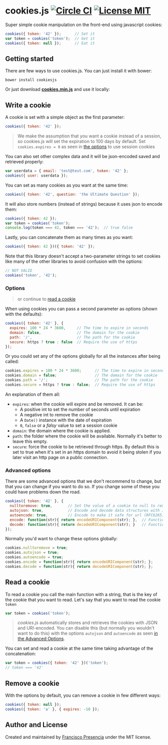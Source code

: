 # cookies.js [![Circle CI](https://circleci.com/gh/franciscop/cookies.js/tree/master.svg?style=shield)](https://circleci.com/gh/franciscop/cookies.js/tree/master) [![License MIT](https://img.shields.io/badge/license-MIT-blue.svg)](https://github.com/umbrellajs/umbrella/blob/master/LICENSE)

Super simple cookie manipulation on the front-end using javascript cookies:

```js
cookies({ token: '42' });      // Set it
var token = cookies('token');  // Get it
cookies({ token: null });      // Eat it
```



## Getting started

There are few ways to use cookies.js. You can just install it with bower:

```
bower install cookiesjs
```

Or just download [**cookies.min.js**](https://raw.githubusercontent.com/franciscop/cookies.js/master/cookies.min.js) and use it locally:



## Write a cookie

A cookie is set with a simple object as the first parameter:

```js
cookies({ token: '42' });
```

> We make the assumption that you want a cookie instead of a session, so cookies.js will set the expiration to 100 days by default. Set `cookies.expires = 0` as seen in [the options](#options) to use session cookies

You can also set other complex data and it will be json-encoded saved and retrieved properly:

```js
var userdata = { email: 'test@test.com', token: '42' };
cookies({ user: userdata });
```

You can set as many cookies as you want at the same time:

```js
cookies({ token: '42', question: 'the Ultimate Question' });
```

It will also store numbers (instead of strings) because it uses json to encode them:

```js
cookies({ token: 42 });
var token = cookies('token');
console.log(token === 42, token === '42');  // true false
```

Lastly, you can concatenate them as many times as you want:

```js
cookies({ token: 42 })({ token: '42' });
```

Note that this library doesn't accept a two-parameter strings to set cookies like many of the other libraries to avoid confusion with the options:

```js
// NOT VALID
cookies('token', '42');
```



### Options

> or continue to [read a cookie](#read-a-cookie)

When using cookies you can pass a second parameter as options (shown with the defaults):

```js
cookies({ token: '42' }, {
  expires: 100 * 24 * 3600,     // The time to expire in seconds
  domain: false,                // The domain for the cookie
  path: '/',                    // The path for the cookie
  secure: https ? true : false  // Require the use of https
});
```

Or you could set any of the options globally for all the instances after being called:

```js
cookies.expires = 100 * 24 * 3600;      // The time to expire in seconds
cookies.domain = false;                 // The domain for the cookie
cookies.path = '/';                     // The path for the cookie
cookies.secure = https ? true : false;  // Require the use of https
```

An explanation of them all:

- `expires`: when the cookie will expire and be removed. It can be:
  - A positive int to set the number of seconds until expiration
  - A negative int to remove the cookie
  - A `Date()` instance with the date of expiration
  - `0`, `false` or a *falsy* value to set a session cookie
- `domain`: the domain where the cookie is applied.
- `path`: the folder where the cookie will be available. Normally it's better to leave this empty.
- `secure`: force the cookie to be retrieved through https. By default this is set to true when it's set in an https domain to avoid it being stolen if you later visit an http page on a public connection.


### Advanced options

There are some advanced options that we don't recommend to change, but that you can change if you want to do so. If you change some of these you could have problems down the road.

```js
cookies({ token: '42' }, {
  nulltoremove: true,       // Set the value of a cookie to null to remove it
  autojson: true,           // Encode and decode data structures with JSON
  autoencode: true,         // Encode to make it safe for url (RFC6265)
  encode: function(str){ return encodeURIComponent(str); },  // Function to encode it
  decode: function(str){ return decodeURIComponent(str); }   // Function to decode it
});
```

Normally you'd want to change these options globally:

```js
cookies.nulltoremove = true;
cookies.autojson = true;
cookies.autoencode = true;
cookies.encode = function(str){ return encodeURIComponent(str); };
cookies.decode = function(str){ return decodeURIComponent(str); };
```



## Read a cookie

To read a cookie you call the main function with a string, that is the key of the cookie that you want to read. Let's say that you want to read the cookie `token`

```js
var token = cookies('token');
```

> *cookies.js* automatically stores and retrieves the cookies with JSON and URI-encoded. You can disable this (but normally you wouldn't want to do this) with the options `autojson` and `autoencode` as seen [in the Advanced Options](#advanced-options).

You can set and read a cookie at the same time taking advantage of the concatenation:

```js
var token = cookies({ token: '42' })('token');
// token === '42'
```



## Remove a cookie

With the options by default, you can remove a cookie in few different ways:

```js
cookies({ token: null });
cookies({ token: 'a' }, { expires: -10 });
```




## Author and License

Created and maintained by [Francisco Presencia](https://github.com/franciscop) under the MIT license.
